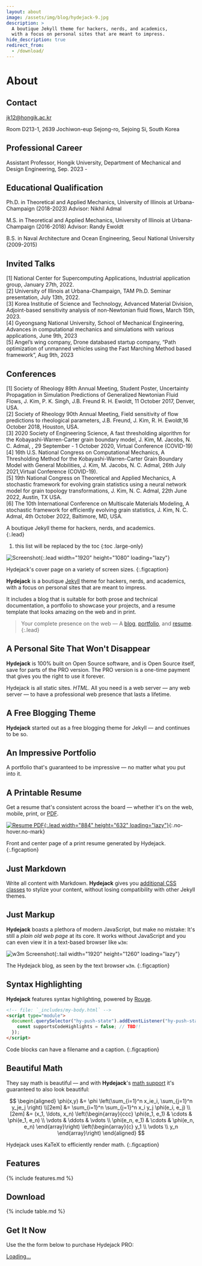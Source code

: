 ```yaml
---
layout: about
image: /assets/img/blog/hydejack-9.jpg
description: >
  A boutique Jekyll theme for hackers, nerds, and academics,
  with a focus on personal sites that are meant to impress.
hide_description: true
redirect_from:
  - /download/
---
```


# About

## Contact

jk12@hongik.ac.kr  

Room D213-1, 2639 Jochiwon-eup Sejong-ro, Sejoing Si, South Korea  

## Professional Career

Assistant Professor, Hongik University, Department of Mechanical and Design Engineering, Sep. 2023 -  

## Educational Qualification

Ph.D. in Theoretical and Applied Mechanics, University of Illinois at Urbana-Champaign (2018-2023)
Advisor: Nikhil Admal

M.S. in Theoretical and Applied Mechanics, University of Illinois at Urbana-Champaign (2016-2018)
Advisor: Randy Ewoldt

B.S. in Naval Architecture and Ocean Engineering, Seoul National University (2009-2015)


## Invited Talks

[1] National Center for Supercomputing Applications, Industrial application group, January 27th, 2022.  
[2] University of Illinois at Urbana-Champaign, TAM Ph.D. Seminar presentation, July 13th, 2022.  
[3] Korea Institutie of Science and Technology, Advanced Material Division, Adjoint-based sensitivity analysis of non-Newtonian fluid flows, March 15th, 2023.  
[4] Gyeongsang National University, School of Mechanical Engineering, Advances in computational mechanics and simulations with various applications, June 9th, 2023  
[5] Angel’s wing company, Drone databased startup company, “Path optimization of unmanned vehicles using the Fast Marching Method based framework”, Aug 9th, 2023  


## Conferences 

[1] Society of Rheology 89th Annual Meeting, Student Poster, Uncertainty Propagation in Simulation Predictions of Generalized Newtonian Fluid Flows, J. Kim, P. K. Singh, J.B. Freund R. H. Ewoldt, 11 October 2017, Denver, USA.  
[2] Society of Rheology 90th Annual Meeting, Field sensitivity of flow predictions to rheological parameters, J.B. Freund, J. Kim, R. H. Ewoldt,16 October 2018, Houston, USA.  
[3] 2020 Society of Engineering Science, A fast thresholding algorithm for the Kobayashi-Warren-Carter grain boundary model, J. Kim, M. Jacobs, N. C. Admal, , 29 September - 1 October 2020, Virtual Conference (COVID-19)  
[4] 16th U.S. National Congress on Computational Mechanics, A Thresholding Method for the Kobayashi-Warren-Carter Grain Boundary Model with General Mobilities, J. Kim, M. Jacobs, N. C. Admal, 26th July 2021,Virtual Conference (COVID-19).  
[5] 19th National Congress on Theoretical and Applied Mechanics, A stochastic framework for evolving grain statistics using a neural network model for grain topology transformations, J. Kim, N. C. Admal, 22th June 2022, Austin, TX USA.  
[6] The 10th International Conference on Multiscale Materials Modeling, A stochastic framework for efficiently evolving grain statistics, J. Kim, N. C. Admal, 4th October 2022, Baltimore, MD, USA.  

A boutique Jekyll theme for hackers, nerds, and academics.  
{:.lead}

1. this list will be replaced by the toc
{:toc .large-only}

![Screenshot](/assets/img/blog/hydejack-9.jpg){:.lead width="1920" height="1080" loading="lazy"}

Hydejack's cover page on a variety of screen sizes.
{:.figcaption}


**Hydejack** is a boutique [Jekyll] theme for hackers, nerds, and academics, with a focus on personal sites that are meant to impress. 

It includes a blog that is suitable for both prose and technical documentation, a portfolio to showcase your projects, and a resume template that looks amazing on the web and in print.

> Your complete presence on the web — A [blog], [portfolio], and [resume].
{:.lead}


## A Personal Site That Won't Disappear

**Hydejack** is 100% built on Open Source software, and is Open Source itself, save for parts of the PRO version. The PRO version is a one-time payment that gives you the right to use it forever.

Hydejack is all static sites. _HTML_. All you need is a web server — any web server — to have a professional web presence that lasts a lifetime.


## A Free Blogging Theme
**Hydejack** started out as a free blogging theme for Jekyll — and continues to be so.

<!--posts-->


## An Impressive Portfolio
A portfolio that's guaranteed to be impressive — no matter what you put into it.

<!--projects-->


## A Printable Resume
Get a resume that's consistent across the board — whether it's on the web, mobile, print, or [PDF](/assets/Resume.pdf).

[![Resume PDF](/assets/img/blog/resume.png){:.lead width="884" height="632" loading="lazy"}][resume]{:.no-hover.no-mark}

Front and center page of a print resume generated by Hydejack.
{:.figcaption}


## Just Markdown
Write all content with Markdown. __Hydejack__ gives you [additional CSS classes](docs/writing.md) to stylize your content, without losing compatibility with other Jekyll themes.


## Just Markup
**Hydejack** boasts a plethora of modern JavaScript, but make no mistake: It's still a _plain old web page_ at its core. It works without JavaScript and you can even view it in a text-based browser like `w3m`:

![w3m Screenshot](/assets/img/blog/w3m.png){:.tail width="1920" height="1260" loading="lazy"}

The Hydejack blog, as seen by the text browser `w3m`.
{:.figcaption}


## Syntax Highlighting
**Hydejack** features syntax highlighting, powered by [Rouge].

```html
<!-- file: `_includes/my-body.html` -->
<script type="module">
  document.querySelector("hy-push-state").addEventListener("hy-push-state-load", () => {
    const supportsCodeHighlights = false; // TBD!!
  });
</script>
```

Code blocks can have a filename and a caption.
{:.figcaption}


## Beautiful Math
They say math is beautiful — and with **Hydejack**'s [math support][math] it's guaranteed to also look beautiful:

$$
\begin{aligned}
  \phi(x,y) &= \phi \left(\sum_{i=1}^n x_ie_i, \sum_{j=1}^n y_je_j \right) \\[2em]
            &= \sum_{i=1}^n \sum_{j=1}^n x_i y_j \phi(e_i, e_j)            \\[2em]
            &= (x_1, \ldots, x_n)
               \left(\begin{array}{ccc}
                 \phi(e_1, e_1)  & \cdots & \phi(e_1, e_n) \\
                 \vdots          & \ddots & \vdots         \\
                 \phi(e_n, e_1)  & \cdots & \phi(e_n, e_n)
               \end{array}\right)
               \left(\begin{array}{c}
                 y_1    \\
                 \vdots \\
                 y_n
               \end{array}\right)
\end{aligned}
$$

Hydejack uses KaTeX to efficiently render math.
{:.figcaption}


## Features

{% include features.md %}


## Download

{% include table.md %}


## Get It Now

Use the the form below to purchase Hydejack PRO:

<div class="gumroad-product-embed" data-gumroad-product-id="nuOluY"><a href="https://gumroad.com/l/nuOluY">Loading…</a></div>

[jekyll]: https://jekyllrb.com

[blog]: /
[portfolio]: https://hydejack.com/examples/
[resume]: https://hydejack.com/resume/
[download]: https://hydejack.com/download/
[welcome]: https://hydejack.com/
[forms]: https://hydejack.com/forms-by-example/

[features]: #features
[news]: #build-an-audience
[syntax]: #syntax-highlighting
[latex]: #beautiful-math
[dark]: https://hydejack.com/blog/hydejack/2018-09-01-introducing-dark-mode/
[search]: https://hydejack.com/#_search-input
[grid]: https://hydejack.com/blog/hydejack/

[lic]: LICENSE.md
[pro]: licenses/PRO.md
[docs]: docs/README.md
[ofln]: docs/advanced.md#enabling-offline-support
[math]: docs/writing.md#adding-math

[kit]: https://github.com/hydecorp/hydejack-starter-kit/releases
[src]: https://github.com/hydecorp/hydejack
[gem]: https://rubygems.org/gems/jekyll-theme-hydejack
[buy]: https://gum.co/nuOluY

[gpss]: https://developers.google.com/speed/pagespeed/insights/?url=https%3A%2F%2Fhydejack.com%2Fdocs%2F
[rouge]: http://rouge.jneen.net
[katex]: https://khan.github.io/KaTeX/
[mathjax]: https://www.mathjax.org/

